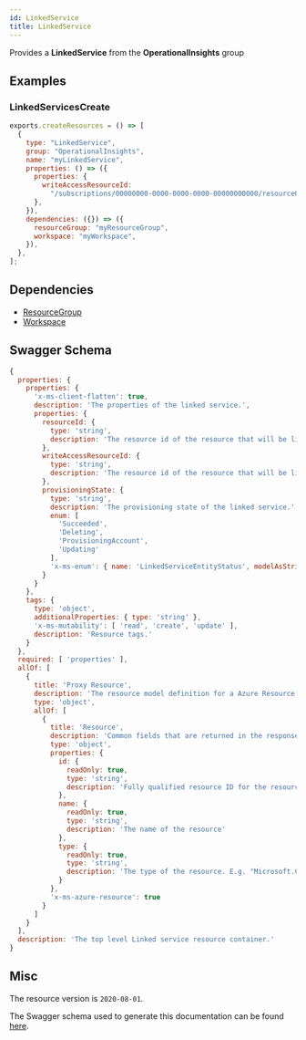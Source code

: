 ```yaml
---
id: LinkedService
title: LinkedService
---
```

Provides a **LinkedService** from the **OperationalInsights** group
## Examples
### LinkedServicesCreate
```js
exports.createResources = () => [
  {
    type: "LinkedService",
    group: "OperationalInsights",
    name: "myLinkedService",
    properties: () => ({
      properties: {
        writeAccessResourceId:
          "/subscriptions/00000000-0000-0000-0000-00000000000/resourceGroups/mms-eus/providers/Microsoft.OperationalInsights/clusters/testcluster",
      },
    }),
    dependencies: ({}) => ({
      resourceGroup: "myResourceGroup",
      workspace: "myWorkspace",
    }),
  },
];

```
## Dependencies
- [ResourceGroup](../Resources/ResourceGroup.md)
- [Workspace](../OperationalInsights/Workspace.md)
## Swagger Schema
```js
{
  properties: {
    properties: {
      'x-ms-client-flatten': true,
      description: 'The properties of the linked service.',
      properties: {
        resourceId: {
          type: 'string',
          description: 'The resource id of the resource that will be linked to the workspace. This should be used for linking resources which require read access'
        },
        writeAccessResourceId: {
          type: 'string',
          description: 'The resource id of the resource that will be linked to the workspace. This should be used for linking resources which require write access'
        },
        provisioningState: {
          type: 'string',
          description: 'The provisioning state of the linked service.',
          enum: [
            'Succeeded',
            'Deleting',
            'ProvisioningAccount',
            'Updating'
          ],
          'x-ms-enum': { name: 'LinkedServiceEntityStatus', modelAsString: true }
        }
      }
    },
    tags: {
      type: 'object',
      additionalProperties: { type: 'string' },
      'x-ms-mutability': [ 'read', 'create', 'update' ],
      description: 'Resource tags.'
    }
  },
  required: [ 'properties' ],
  allOf: [
    {
      title: 'Proxy Resource',
      description: 'The resource model definition for a Azure Resource Manager proxy resource. It will not have tags and a location',
      type: 'object',
      allOf: [
        {
          title: 'Resource',
          description: 'Common fields that are returned in the response for all Azure Resource Manager resources',
          type: 'object',
          properties: {
            id: {
              readOnly: true,
              type: 'string',
              description: 'Fully qualified resource ID for the resource. Ex - /subscriptions/{subscriptionId}/resourceGroups/{resourceGroupName}/providers/{resourceProviderNamespace}/{resourceType}/{resourceName}'
            },
            name: {
              readOnly: true,
              type: 'string',
              description: 'The name of the resource'
            },
            type: {
              readOnly: true,
              type: 'string',
              description: 'The type of the resource. E.g. "Microsoft.Compute/virtualMachines" or "Microsoft.Storage/storageAccounts"'
            }
          },
          'x-ms-azure-resource': true
        }
      ]
    }
  ],
  description: 'The top level Linked service resource container.'
}
```
## Misc
The resource version is `2020-08-01`.

The Swagger schema used to generate this documentation can be found [here](https://github.com/Azure/azure-rest-api-specs/tree/main/specification/operationalinsights/resource-manager/Microsoft.OperationalInsights/stable/2020-08-01/LinkedServices.json).
